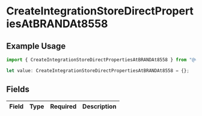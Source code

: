 # CreateIntegrationStoreDirectPropertiesAtBRANDAt8558

## Example Usage

```typescript
import { CreateIntegrationStoreDirectPropertiesAtBRANDAt8558 } from "@vercel/sdk/models/createintegrationstoredirectop.js";

let value: CreateIntegrationStoreDirectPropertiesAtBRANDAt8558 = {};
```

## Fields

| Field       | Type        | Required    | Description |
| ----------- | ----------- | ----------- | ----------- |